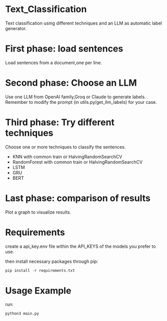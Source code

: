 # Text_Classification
Text classification using different techniques and an LLM as automatic label generator.


# First phase: load sentences
Load sentences from a document,one per line.

# Second phase: Choose an LLM
Use one LLM from OpenAI family,Groq or Claude to generate labels. Remember to modify the prompt (in utils.py/get_llm_labels) for your case.

# Third phase: Try different techniques
Choose one or more techniques to classify the sentences.

- KNN with common train or HalvingRandomSearchCV
- RandomForest with common train or HalvingRandomSearchCV
- LSTM
- GRU
- BERT

# Last phase: comparison of results
Plot a graph to visualize results.

# Requirements

create a api_key.env file within the API_KEYS of the models you prefer to use.

then install necessary packages through pip:

```python 
pip install -r requirements.txt
```
# Usage  Example

run:

```python 
python3 main.py
```
